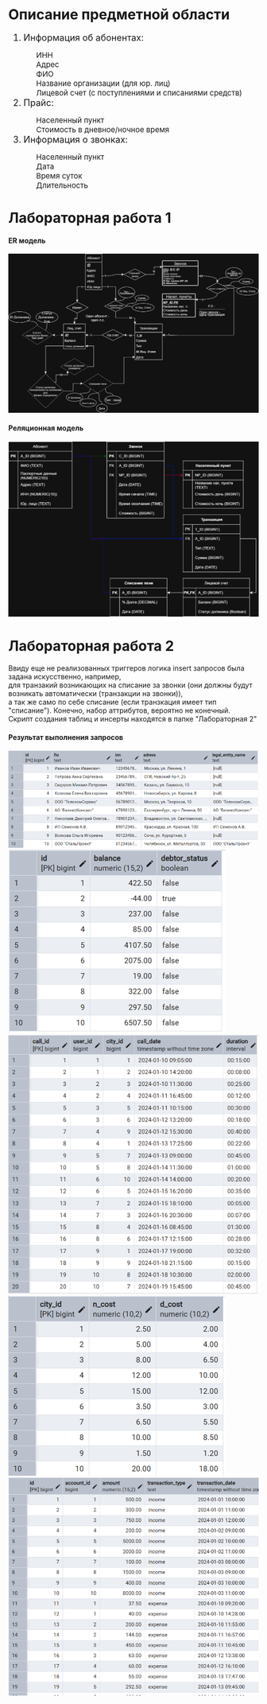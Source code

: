 <h1>Описание предметной области</h1>
<ol style="font-size: 18px;">
<li>Информация об абонентах:</li>
    <ul style="font-size: 15px; list-style-type: none;">
        <li>ИНН</li> 
        <li>Адрес</li> 
        <li>ФИО</li>
        <li>Название организации (для юр. лиц)</li>
        <li>Лицевой счет (с поступлениями и списаниями средств)</li>
    </ul>
<li>Прайс:</li>
    <ul style="font-size: 15px; list-style-type: none;"> 
        <li>Населенный пункт</li> 
        <li>Стоимость в дневное/ночное время</li> 
    </ul>
<li>Информация о звонках:</li> 
    <ul style="font-size: 15px; list-style-type: none;">
        <li>Населенный пункт</li> 
        <li>Дата</li> 
        <li>Время суток</li> 
        <li>Длительность</li>
    </ul>
</ol>

<h1>Лабораторная работа 1</h1>
<h4>ER модель</h4>
<img alt="Лабораторная 1.1" src="https://github.com/qa1etix/DB_20-PMI/blob/main/img/1.1.png">
<h4>Реляционная модель</h4>
<img alt="Лабораторная 1.2" src="https://github.com/qa1etix/DB_20-PMI/blob/main/img/1.2.png?raw=true">

<h1>Лабораторная работа 2</h2>
<p>Ввиду еще не реализованных триггеров логика insert запросов была задана искусственно, например, <br>
для транзакий возникающих на списание за звонки (они должны будут возникать автоматически (транзакции на звонки)), <br>
а так же само по себе списание (если транзкация имеет тип "списание"). Конечно, набор аттрибутов, вероятно не конечный.<br>
Скрипт создания таблиц и инсерты находятся в папке "Лабораторная 2" </p>
<h4>Результат выполнения запросов</h4>
<img alt="Лабораторная 2 - users"        src="https://github.com/qa1etix/DB_20-PMI/blob/main/Лабораторная 2/img/users.png">
<img alt="Лабораторная 2 - accounts"     src="https://github.com/qa1etix/DB_20-PMI/blob/main/Лабораторная 2/img/accounts.png">
<img alt="Лабораторная 2 - calls"        src="https://github.com/qa1etix/DB_20-PMI/blob/main/Лабораторная 2/img/Calls.png">
<img alt="Лабораторная 2 - city"         src="https://github.com/qa1etix/DB_20-PMI/blob/main/Лабораторная 2/img/City.png">
<img alt="Лабораторная 2 - transactions" src="https://github.com/qa1etix/DB_20-PMI/blob/main/Лабораторная 2/img/transactions.png">